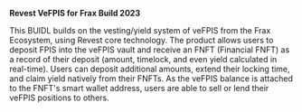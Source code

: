 **Revest VeFPIS for Frax Build 2023**

This BUIDL builds on the vesting/yield system of veFPIS from the Frax Ecosystem, using Revest core technology. The product allows users to deposit FPIS into the veFPIS vault and receive an FNFT (Financial FNFT) as a record of their deposit (amount, timelock, and even yield calculated in real-time). Users can deposit additional amounts, extend their locking time, and claim yield natively from their FNFTs. As the veFPIS balance is attached to the FNFT's smart wallet address, users are able to sell or lend their veFPIS positions to others.
